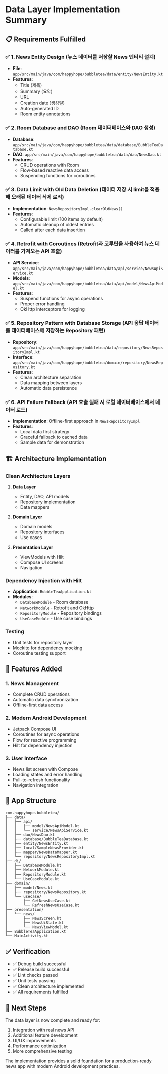 # Data Layer Implementation Summary

## 📋 Requirements Fulfilled

### ✅ 1. News Entity Design (뉴스 데이터를 저장할 News 엔티티 설계)
- **File**: `app/src/main/java/com/happyhope/bubbletea/data/entity/NewsEntity.kt`
- **Features**:
  - Title (제목)
  - Summary (요약) 
  - URL
  - Creation date (생성일)
  - Auto-generated ID
  - Room entity annotations

### ✅ 2. Room Database and DAO (Room 데이터베이스와 DAO 생성)
- **Database**: `app/src/main/java/com/happyhope/bubbletea/data/database/BubbleTeaDatabase.kt`
- **DAO**: `app/src/main/java/com/happyhope/bubbletea/data/dao/NewsDao.kt`
- **Features**:
  - CRUD operations with Room
  - Flow-based reactive data access
  - Suspending functions for coroutines

### ✅ 3. Data Limit with Old Data Deletion (데이터 저장 시 limit을 적용해 오래된 데이터 삭제 로직)
- **Implementation**: `NewsRepositoryImpl.clearOldNews()`
- **Features**:
  - Configurable limit (100 items by default)
  - Automatic cleanup of oldest entries
  - Called after each data insertion

### ✅ 4. Retrofit with Coroutines (Retrofit과 코루틴을 사용하여 뉴스 데이터를 가져오는 API 호출)
- **API Service**: `app/src/main/java/com/happyhope/bubbletea/data/api/service/NewsApiService.kt`
- **Models**: `app/src/main/java/com/happyhope/bubbletea/data/api/model/NewsApiModel.kt`
- **Features**:
  - Suspend functions for async operations
  - Proper error handling
  - OkHttp interceptors for logging

### ✅ 5. Repository Pattern with Database Storage (API 응답 데이터를 데이터베이스에 저장하는 Repository 패턴)
- **Repository**: `app/src/main/java/com/happyhope/bubbletea/data/repository/NewsRepositoryImpl.kt`
- **Interface**: `app/src/main/java/com/happyhope/bubbletea/domain/repository/NewsRepository.kt`
- **Features**:
  - Clean architecture separation
  - Data mapping between layers
  - Automatic data persistence

### ✅ 6. API Failure Fallback (API 호출 실패 시 로컬 데이터베이스에서 데이터 로드)
- **Implementation**: Offline-first approach in `NewsRepositoryImpl`
- **Features**:
  - Local data first strategy
  - Graceful fallback to cached data
  - Sample data for demonstration

## 🏗️ Architecture Implementation

### Clean Architecture Layers
1. **Data Layer**
   - Entity, DAO, API models
   - Repository implementation
   - Data mappers

2. **Domain Layer**
   - Domain models
   - Repository interfaces
   - Use cases

3. **Presentation Layer**
   - ViewModels with Hilt
   - Compose UI screens
   - Navigation

### Dependency Injection with Hilt
- **Application**: `BubbleTeaApplication.kt` 
- **Modules**:
  - `DatabaseModule` - Room database
  - `NetworkModule` - Retrofit and OkHttp
  - `RepositoryModule` - Repository bindings
  - `UseCaseModule` - Use case bindings

### Testing
- Unit tests for repository layer
- Mockito for dependency mocking
- Coroutine testing support

## 🚀 Features Added

### 1. News Management
- Complete CRUD operations
- Automatic data synchronization
- Offline-first data access

### 2. Modern Android Development
- Jetpack Compose UI
- Coroutines for async operations
- Flow for reactive programming
- Hilt for dependency injection

### 3. User Interface
- News list screen with Compose
- Loading states and error handling
- Pull-to-refresh functionality
- Navigation integration

## 📱 App Structure

```
com.happyhope.bubbletea/
├── data/
│   ├── api/
│   │   ├── model/NewsApiModel.kt
│   │   └── service/NewsApiService.kt
│   ├── dao/NewsDao.kt
│   ├── database/BubbleTeaDatabase.kt
│   ├── entity/NewsEntity.kt
│   ├── local/SampleNewsProvider.kt
│   ├── mapper/NewsDataMapper.kt
│   └── repository/NewsRepositoryImpl.kt
├── di/
│   ├── DatabaseModule.kt
│   ├── NetworkModule.kt
│   ├── RepositoryModule.kt
│   └── UseCaseModule.kt
├── domain/
│   ├── model/News.kt
│   ├── repository/NewsRepository.kt
│   └── usecase/
│       ├── GetNewsUseCase.kt
│       └── RefreshNewsUseCase.kt
├── presentation/
│   └── news/
│       ├── NewsScreen.kt
│       ├── NewsUiState.kt
│       └── NewsViewModel.kt
├── BubbleTeaApplication.kt
└── MainActivity.kt
```

## ✅ Verification

- ✅ Debug build successful
- ✅ Release build successful  
- ✅ Lint checks passed
- ✅ Unit tests passing
- ✅ Clean architecture implemented
- ✅ All requirements fulfilled

## 🎯 Next Steps

The data layer is now complete and ready for:
1. Integration with real news API
2. Additional feature development
3. UI/UX improvements
4. Performance optimization
5. More comprehensive testing

The implementation provides a solid foundation for a production-ready news app with modern Android development practices.
